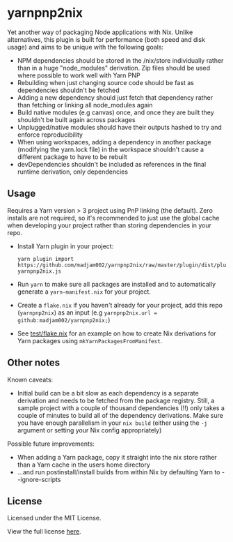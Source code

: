 # yarnpnp2nix

Yet another way of packaging Node applications with Nix. Unlike alternatives, this plugin is built for performance (both speed and disk usage) and aims to be unique with the following goals:

- NPM dependencies should be stored in the /nix/store individually rather than in a huge "node_modules" derivation. Zip files should be used where possible to work well with Yarn PNP
- Rebuilding when just changing source code should be fast as dependencies shouldn't be fetched
- Adding a new dependency should just fetch that dependency rather than fetching or linking all node_modules again
- Build native modules (e.g canvas) once, and once they are built they shouldn't be built again across packages
- Unplugged/native modules should have their outputs hashed to try and enforce reproducibility
- When using workspaces, adding a dependency in another package (modifying the yarn.lock file) in the workspace shouldn't cause a different package to have to be rebuilt
- devDependencies shouldn't be included as references in the final runtime derivation, only dependencies

## Usage

Requires a Yarn version > 3 project using PnP linking (the default). Zero installs are not required, so it's recommended to just use the global cache when developing your project rather than storing dependencies in your repo.

- Install Yarn plugin in your project:
  ```
  yarn plugin import https://github.com/madjam002/yarnpnp2nix/raw/master/plugin/dist/plugin-yarnpnp2nix.js
  ```

- Run `yarn` to make sure all packages are installed and to automatically generate a `yarn-manifest.nix` for your project.

- Create a `flake.nix` if you haven't already for your project, add this repo (`yarnpnp2nix`) as an input (e.g `yarnpnp2nix.url = github:madjam002/yarnpnp2nix;`)

- See [test/flake.nix](./test/flake.nix) for an example on how to create Nix derivations for Yarn packages using `mkYarnPackagesFromManifest`.

## Other notes

Known caveats:
- Initial build can be a bit slow as each dependency is a separate derivation and needs to be fetched from the package registry. Still, a sample project with a couple of thousand dependencies (!!) only takes a couple of minutes to build all of the dependency derivations. Make sure you have enough parallelism in your `nix build` (either using the `-j` argument or setting your Nix config appropriately)

Possible future improvements:
- When adding a Yarn package, copy it straight into the nix store rather than a Yarn cache in the users home directory
- ...and run postinstall/install builds from within Nix by defaulting Yarn to --ignore-scripts


## License

Licensed under the MIT License.

View the full license [here](/LICENSE).
